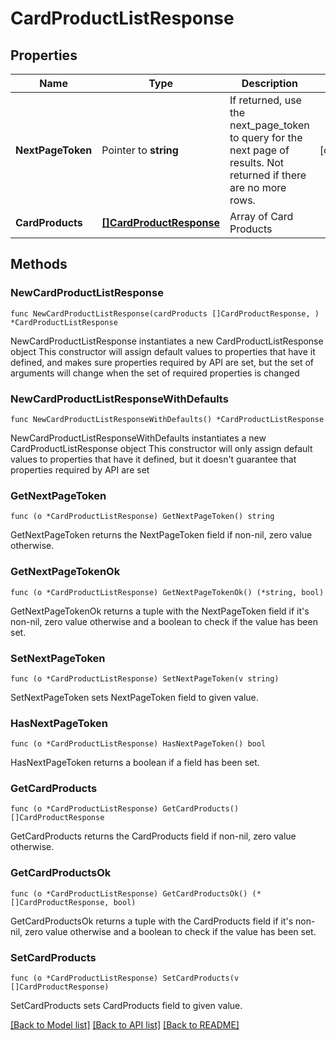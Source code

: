 # CardProductListResponse

## Properties

Name | Type | Description | Notes
------------ | ------------- | ------------- | -------------
**NextPageToken** | Pointer to **string** | If returned, use the next_page_token to query for the next page of results. Not returned if there are no more rows. | [optional] 
**CardProducts** | [**[]CardProductResponse**](CardProductResponse.md) | Array of Card Products | 

## Methods

### NewCardProductListResponse

`func NewCardProductListResponse(cardProducts []CardProductResponse, ) *CardProductListResponse`

NewCardProductListResponse instantiates a new CardProductListResponse object
This constructor will assign default values to properties that have it defined,
and makes sure properties required by API are set, but the set of arguments
will change when the set of required properties is changed

### NewCardProductListResponseWithDefaults

`func NewCardProductListResponseWithDefaults() *CardProductListResponse`

NewCardProductListResponseWithDefaults instantiates a new CardProductListResponse object
This constructor will only assign default values to properties that have it defined,
but it doesn't guarantee that properties required by API are set

### GetNextPageToken

`func (o *CardProductListResponse) GetNextPageToken() string`

GetNextPageToken returns the NextPageToken field if non-nil, zero value otherwise.

### GetNextPageTokenOk

`func (o *CardProductListResponse) GetNextPageTokenOk() (*string, bool)`

GetNextPageTokenOk returns a tuple with the NextPageToken field if it's non-nil, zero value otherwise
and a boolean to check if the value has been set.

### SetNextPageToken

`func (o *CardProductListResponse) SetNextPageToken(v string)`

SetNextPageToken sets NextPageToken field to given value.

### HasNextPageToken

`func (o *CardProductListResponse) HasNextPageToken() bool`

HasNextPageToken returns a boolean if a field has been set.

### GetCardProducts

`func (o *CardProductListResponse) GetCardProducts() []CardProductResponse`

GetCardProducts returns the CardProducts field if non-nil, zero value otherwise.

### GetCardProductsOk

`func (o *CardProductListResponse) GetCardProductsOk() (*[]CardProductResponse, bool)`

GetCardProductsOk returns a tuple with the CardProducts field if it's non-nil, zero value otherwise
and a boolean to check if the value has been set.

### SetCardProducts

`func (o *CardProductListResponse) SetCardProducts(v []CardProductResponse)`

SetCardProducts sets CardProducts field to given value.



[[Back to Model list]](../README.md#documentation-for-models) [[Back to API list]](../README.md#documentation-for-api-endpoints) [[Back to README]](../README.md)


